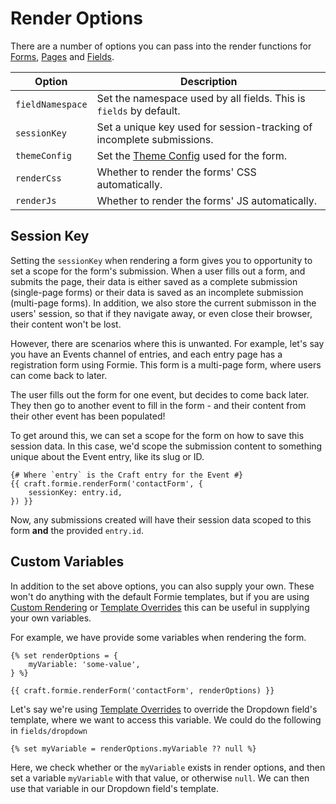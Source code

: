 # Render Options
There are a number of options you can pass into the render functions for [Forms](docs:template-guides/rendering-forms), [Pages](docs:template-guides/rendering-pages) and [Fields](docs:template-guides/rendering-fields).

Option | Description
--- | ---
`fieldNamespace` | Set the namespace used by all fields. This is `fields` by default.
`sessionKey` | Set a unique key used for session-tracking of incomplete submissions.
`themeConfig` | Set the [Theme Config](docs:theming/theme-config) used for the form.
`renderCss` | Whether to render the forms' CSS automatically.
`renderJs` | Whether to render the forms' JS automatically.

## Session Key
Setting the `sessionKey` when rendering a form gives you to opportunity to set a scope for the form's submission. When a user fills out a form, and submits the page, their data is either saved as a complete submission (single-page forms) or their data is saved as an incomplete submission (multi-page forms). In addition, we also store the current submisson in the users' session, so that if they navigate away, or even close their browser, their content won't be lost.

However, there are scenarios where this is unwanted. For example, let's say you have an Events channel of entries, and each entry page has a registration form using Formie. This form is a multi-page form, where users can come back to later.

The user fills out the form for one event, but decides to come back later. They then go to another event to fill in the form - and their content from their other event has been populated!

To get around this, we can set a scope for the form on how to save this session data. In this case, we'd scope the submission content to something unique about the Event entry, like its slug or ID.

```twig
{# Where `entry` is the Craft entry for the Event #}
{{ craft.formie.renderForm('contactForm', {
    sessionKey: entry.id,
}) }}
```

Now, any submissions created will have their session data scoped to this form **and** the provided `entry.id`.

## Custom Variables
In addition to the set above options, you can also supply your own. These won't do anything with the default Formie templates, but if you are using [Custom Rendering](docs:theming/custom-rendering) or [Template Overrides](docs:theming/template-overrides) this can be useful in supplying your own variables.

For example, we have provide some variables when rendering the form.

```twig
{% set renderOptions = {
    myVariable: 'some-value',
} %}

{{ craft.formie.renderForm('contactForm', renderOptions) }}
```

Let's say we're using [Template Overrides](docs:theming/template-overrides) to override the Dropdown field's template, where we want to access this variable. We could do the following in `fields/dropdown`

```twig
{% set myVariable = renderOptions.myVariable ?? null %}
```

Here, we check whether or the `myVariable` exists in render options, and then set a variable `myVariable` with that value, or otherwise `null`. We can then use that variable in our Dropdown field's template.